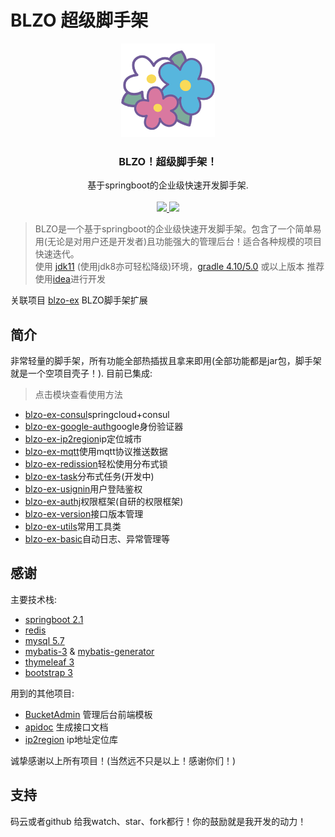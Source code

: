 # BLZO 超级脚手架

<p align="center">
    <img src="../.vuepress/public/img/logo.png" width="150">
    <h3 align="center">BLZO！超级脚手架！</h3>
    <p align="center">
        基于springboot的企业级快速开发脚手架.<br><br>
        <a href="https://github.com/jdkhome/blzo">
            <img src="https://img.shields.io/badge/github-star-green.svg">
        </a>
        <a href="https://gitee.com/jdkhome/blzo">
            <img src="https://img.shields.io/badge/gitee-star-green.svg">
        </a>
    </p>
</p>

> BLZO是一个基于springboot的企业级快速开发脚手架。包含了一个简单易用(无论是对用户还是开发者)且功能强大的管理后台！适合各种规模的项目快速迭代。  
> 使用 [jdk11](http://openjdk.java.net/) (使用jdk8亦可轻松降级)环境，[gradle 4.10/5.0](https://gradle.org/) 或以上版本 推荐使用[idea](https://www.jetbrains.com/idea/)进行开发  

关联项目 [blzo-ex](https://github.com/jdkhome/blzo-ex) BLZO脚手架扩展

## 简介

非常轻量的脚手架，所有功能全部热插拔且拿来即用(全部功能都是jar包，脚手架就是一个空项目壳子！). 
目前已集成:

> 点击模块查看使用方法
- [blzo-ex-consul](/blzo-ex/blzo-ex-consul)springcloud+consul
- [blzo-ex-google-auth](/blzo-ex/blzo-ex-google-auth)google身份验证器
- [blzo-ex-ip2region](/blzo-ex/blzo-ex-ip2region)ip定位城市
- [blzo-ex-mqtt](/blzo-ex/blzo-ex-mqtt)使用mqtt协议推送数据
- [blzo-ex-redission](/blzo-ex/blzo-ex-redission)轻松使用分布式锁
- [blzo-ex-task](/blzo-ex/blzo-ex-task)分布式任务(开发中)
- [blzo-ex-usignin](/blzo-ex/blzo-ex-usignin)用户登陆鉴权
- [blzo-ex-authj](/blzo-ex/blzo-ex-authj)权限框架(自研的权限框架)
- [blzo-ex-version](/blzo-ex/blzo-ex-version)接口版本管理
- [blzo-ex-utils](/blzo-ex/blzo-ex-utils)常用工具类
- [blzo-ex-basic](/blzo-ex/blzo-ex-basic)自动日志、异常管理等


## 感谢

主要技术栈:

- [springboot 2.1](https://github.com/spring-projects/spring-boot)
- [redis](https://github.com/antirez/redis)
- [mysql 5.7](https://github.com/mysql/mysql-server)
- [mybatis-3](https://github.com/mybatis/mybatis-3) & [mybatis-generator](https://github.com/mybatis/generator)
- [thymeleaf 3](https://github.com/thymeleaf/thymeleaf) 
- [bootstrap 3](https://github.com/twbs/bootstrap)

用到的其他项目:

- [BucketAdmin](https://gitee.com/themehub/BucketAdmin) 管理后台前端模板
- [apidoc](https://github.com/apidoc/apidoc) 生成接口文档
- [ip2region](https://gitee.com/lionsoul/ip2region) ip地址定位库

诚挚感谢以上所有项目！(当然远不只是以上！感谢你们！)

## 支持

码云或者github 给我watch、star、fork都行！你的鼓励就是我开发的动力！